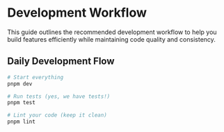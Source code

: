 # Development Workflow

This guide outlines the recommended development workflow to help you build features efficiently while maintaining code quality and consistency.

## Daily Development Flow

```bash
# Start everything
pnpm dev

# Run tests (yes, we have tests!)
pnpm test

# Lint your code (keep it clean)
pnpm lint
```